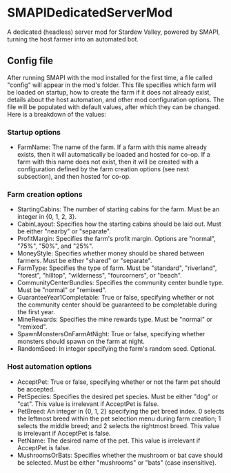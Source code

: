 # SMAPIDedicatedServerMod
A dedicated (headless) server mod for Stardew Valley, powered by SMAPI, turning the host farmer into an automated bot.

## Config file
After running SMAPI with the mod installed for the first time, a file called "config" will appear in the mod's folder. This file specifies which farm will be loaded on startup, how to create the farm if it does not already exist, details about the host automation, and other mod configuration options. The file will be populated with default values, after which they can be changed. Here is a breakdown of the values:

### Startup options

- FarmName: The name of the farm. If a farm with this name already exists, then it will automatically be loaded and hosted for co-op. If a farm with this name does not exist, then it will be created with a configuration defined by the farm creation options (see next subsection), and then hosted for co-op.

### Farm creation options

- StartingCabins: The number of starting cabins for the farm. Must be an integer in {0, 1, 2, 3}.
- CabinLayout: Specifies how the starting cabins should be laid out. Must be either "nearby" or "separate".
- ProfitMargin: Specifies the farm's profit margin. Options are "normal", "75%", "50%", and "25%".
- MoneyStyle: Specifies whether money should be shared between farmers. Must be either "shared" or "separate".
- FarmType: Specifies the type of farm. Must be "standard", "riverland", "forest", "hilltop", "wilderness", "fourcorners", or "beach".
- CommunityCenterBundles: Specifies the community center bundle type. Must be "normal" or "remixed".
- GuaranteeYear1Completable: True or false, specifying whether or not the community center should be guaranteed to be completable during the first year.
- MineRewards: Specifies the mine rewards type. Must be "normal" or "remixed".
- SpawnMonstersOnFarmAtNight: True or false, specifying whether monsters should spawn on the farm at night.
- RandomSeed: In integer specifying the farm's random seed. Optional.

### Host automation options

- AcceptPet: True or false, specifying whether or not the farm pet should be accepted.
- PetSpecies: Specifies the desired pet species. Must be either "dog" or "cat". This value is irrelevant if AcceptPet is false.
- PetBreed: An integer in {0, 1, 2} specifying the pet breed index. 0 selects the leftmost breed within the pet selection menu during farm creation; 1 selects the middle breed; and 2 selects the rightmost breed. This value is irrelevant if AcceptPet is false.
- PetName: The desired name of the pet. This value is irrelevant if AcceptPet is false.
- MushroomsOrBats: Specifies whether the mushroom or bat cave should be selected. Must be either "mushrooms" or "bats" (case insensitive).
